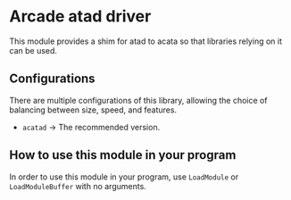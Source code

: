 # Arcade atad driver

This module provides a shim for atad to acata so that libraries relying on it \
can be used.  

## Configurations

There are multiple configurations of this library, allowing the choice of
balancing between size, speed, and features.

*   `acatad` -> The recommended version.

## How to use this module in your program

In order to use this module in your program, use `LoadModule` or \
`LoadModuleBuffer` with no arguments.
